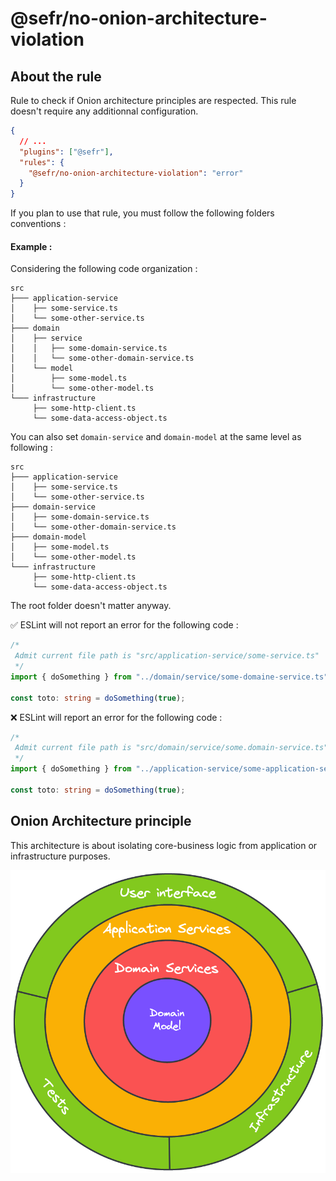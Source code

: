 # @sefr/no-onion-architecture-violation

## About the rule

Rule to check if Onion architecture principles are respected. This rule doesn't require any additionnal configuration.

```json
{
  // ...
  "plugins": ["@sefr"],
  "rules": {
    "@sefr/no-onion-architecture-violation": "error"
  }
}
```

If you plan to use that rule, you must follow the following folders conventions :

#### Example :

Considering the following code organization :

```
src
├─── application-service
│    ├── some-service.ts
│    └── some-other-service.ts
├─── domain
│    ├── service
│    │   ├── some-domain-service.ts
│    │   └── some-other-domain-service.ts
│    └── model
│        ├── some-model.ts
│        └── some-other-model.ts
└─── infrastructure
     ├── some-http-client.ts
     └── some-data-access-object.ts
```

You can also set `domain-service` and `domain-model` at the same level as following :

```
src
├─── application-service
│    ├── some-service.ts
│    └── some-other-service.ts
├─── domain-service
│    ├── some-domain-service.ts
│    └── some-other-domain-service.ts  
├─── domain-model
│    ├── some-model.ts
│    └── some-other-model.ts
└─── infrastructure
     ├── some-http-client.ts
     └── some-data-access-object.ts
```

The root folder doesn't matter anyway.

✅ ESLint will not report an error for the following code :

```typescript
/*
 Admit current file path is "src/application-service/some-service.ts"
 */
import { doSomething } from "../domain/service/some-domaine-service.ts";

const toto: string = doSomething(true);
```

❌ ESLint will report an error for the following code :

```typescript
/*
 Admit current file path is "src/domain/service/some.domain-service.ts"
 */
import { doSomething } from "../application-service/some-application-service.ts";

const toto: string = doSomething(true);
```

## Onion Architecture principle

This architecture is about isolating core-business logic from application or infrastructure purposes.

![Onion Architecture](./assets/onion-architecture.png)
